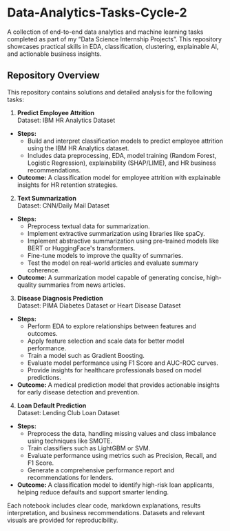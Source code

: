# Data-Analytics-Tasks-Cycle-2

A collection of end-to-end data analytics and machine learning tasks completed as part of my “Data Science Internship Projects”. This repository showcases practical skills in EDA, classification, clustering, explainable AI, and actionable business insights.

## Repository Overview

This repository contains solutions and detailed analysis for the following tasks:

1. **Predict Employee Attrition**  
   Dataset: IBM HR Analytics Dataset  
 - **Steps:**  
    - Build and interpret classification models to predict employee attrition using the IBM HR Analytics dataset.
    - Includes data preprocessing, EDA, model training (Random Forest, Logistic Regression), explainability (SHAP/LIME), and HR business recommendations.
- **Outcome:** A classification model for employee attrition with explainable insights for HR retention strategies.

2. **Text Summarization**  
   Dataset: CNN/Daily Mail Dataset  
 - **Steps:**  
   - Preprocess textual data for summarization.
   - Implement extractive summarization using libraries like spaCy.
   - Implement abstractive summarization using pre-trained models like BERT or HuggingFace's transformers.
   - Fine-tune models to improve the quality of summaries.
   - Test the model on real-world articles and evaluate summary coherence.
- **Outcome:** A summarization model capable of generating concise, high-quality summaries from news articles.

3. **Disease Diagnosis Prediction**  
   Dataset: PIMA Diabetes Dataset or Heart Disease Dataset  
- **Steps:**  
   - Perform EDA to explore relationships between features and outcomes.
  - Apply feature selection and scale data for better model performance.
   - Train a model such as Gradient Boosting.
  - Evaluate model performance using F1 Score and AUC-ROC curves.
   - Provide insights for healthcare professionals based on model predictions.
- **Outcome:** A medical prediction model that provides actionable insights for early disease detection and prevention.

4. **Loan Default Prediction**  
   Dataset: Lending Club Loan Dataset  
 - **Steps:**  
   - Preprocess the data, handling missing values and class imbalance using techniques like SMOTE.
   - Train classifiers such as LightGBM or SVM.
   - Evaluate performance using metrics such as Precision, Recall, and F1 Score.
   - Generate a comprehensive performance report and recommendations for lenders.
- **Outcome:** A classification model to identify high-risk loan applicants, helping reduce defaults and support smarter lending.

Each notebook includes clear code, markdown explanations, results interpretation, and business recommendations. Datasets and relevant visuals are provided for reproducibility.
